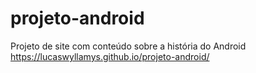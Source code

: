 # projeto-android
 Projeto de site com conteúdo sobre a história do Android
https://lucaswyllamys.github.io/projeto-android/
